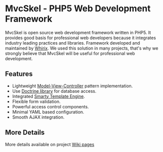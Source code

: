 # MvcSkel - PHP5 Web Development Framework

MvcSkel is open source web development framework written in PHP5. It provides
good basis for professional web developers because it integrates industry
leading practices and libraries. Framework developed and maintained
by [Whirix](http://www.whirix.com). We used this solution in many projects,
that's why we strongly believe that MvcSkel will be useful for professional
web development.

## Features

* Lightweight [Model-View-Controller](http://en.wikipedia.org/wiki/Model-view-controller) pattern implementation.
* Use [Doctrine library](http://www.doctrine-project.org/) for database access.
* Integrated [Smarty Template Engine](http://www.smarty.net/).
* Flexible form validation.
* Powerful access control components.
* Minimal YAML based configuration.
* Smooth AJAX integration.

## More Details

More details available on project [Wiki pages](https://github.com/ysubach/mvcskel/wiki)
